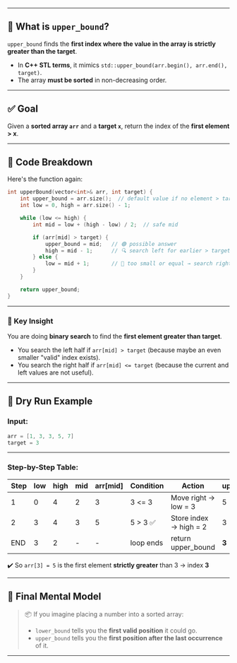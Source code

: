 
---

## 🧭 What is `upper_bound`?

`upper_bound` finds the **first index where the value in the array is strictly greater than the target**.

* In **C++ STL terms**, it mimics `std::upper_bound(arr.begin(), arr.end(), target)`.
* The array **must be sorted** in non-decreasing order.

---

## ✅ Goal

Given a **sorted array `arr`** and a **target `x`**, return the index of the **first element > x**.

---

## 🔧 Code Breakdown

Here's the function again:

```cpp
int upperBound(vector<int>& arr, int target) {
    int upper_bound = arr.size();  // default value if no element > target
    int low = 0, high = arr.size() - 1;

    while (low <= high) {
        int mid = low + (high - low) / 2;  // safe mid

        if (arr[mid] > target) {
            upper_bound = mid;   // 🟢 possible answer
            high = mid - 1;      // 🔍 search left for earlier > target
        } else {
            low = mid + 1;       // 🔴 too small or equal → search right
        }
    }

    return upper_bound;
}
```

---

### 🧠 Key Insight

You are doing **binary search** to find the **first element greater than target**.

* You search the left half if `arr[mid] > target` (because maybe an even smaller "valid" index exists).
* You search the right half if `arr[mid] <= target` (because the current and left values are not useful).

---

## 🧪 Dry Run Example

### Input:

```cpp
arr = [1, 3, 3, 5, 7]
target = 3
```

---

### Step-by-Step Table:

| Step | low | high | mid | arr\[mid] | Condition | Action                 | upper\_bound |
| ---- | --- | ---- | --- | --------- | --------- | ---------------------- | ------------ |
| 1    | 0   | 4    | 2   | 3         | 3 <= 3    | Move right → low = 3   | 5            |
| 2    | 3   | 4    | 3   | 5         | 5 > 3 ✅   | Store index → high = 2 | 3            |
| END  | 3   | 2    | -   | -         | loop ends | return upper\_bound    | **3**        |

✔️ So `arr[3] = 5` is the first element **strictly greater** than 3 → index **3**

---

## 🎯 Final Mental Model

> 📦 If you imagine placing a number into a sorted array:
>
> * `lower_bound` tells you the **first valid position** it could go.
> * `upper_bound` tells you the **first position after the last occurrence** of it.

---

